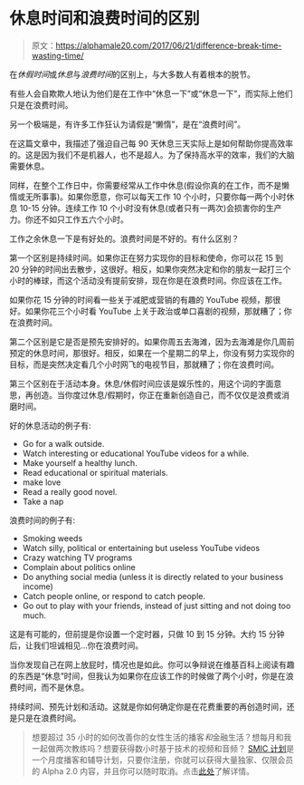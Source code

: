 # 休息时间和浪费时间的区别

> 原文：<https://alphamale20.com/2017/06/21/difference-break-time-wasting-time/>

在*休假时间*或*休息*与*浪费时间*的区别上，与大多数人有着根本的脱节。

有些人会自欺欺人地认为他们是在工作中“休息一下”或“休息一下”，而实际上他们只是在浪费时间。

另一个极端是，有许多工作狂认为请假是“懒惰”，是在“浪费时间”。

在这篇文章中，我描述了强迫自己每 90 天休息三天实际上是如何帮助你提高效率的。这是因为我们不是机器人，也不是超人。为了保持高水平的效率，我们的大脑需要休息。

同样，在整个工作日中，你需要经常从工作中休息(假设你真的在工作，而不是懒惰或无所事事)。如果你愿意，你可以每天工作 10 个小时，只要你每一两个小时休息 10-15 分钟。连续工作 10 个小时没有休息(或者只有一两次)会损害你的生产力。你还不如只工作五六个小时。

工作之余休息一下是有好处的。浪费时间是不好的。有什么区别？

第一个区别是持续时间。如果你正在努力实现你的目标和使命，你可以花 15 到 20 分钟的时间出去散步，这很好。相反，如果你突然决定和你的朋友一起打三个小时的棒球，而这个活动没有提前安排，现在你是在浪费时间。你应该在工作。

如果你花 15 分钟的时间看一些关于减肥或营销的有趣的 YouTube 视频，那很好。如果你花三个小时看 YouTube 上关于政治或单口喜剧的视频，那就糟了；你在浪费时间。

第二个区别是它是否是预先安排好的。如果你周五去海滩，因为去海滩是你几周前预定的休息时间，那很好。相反，如果在一个星期二的早上，你没有努力实现你的目标，而是突然决定看几个小时网飞的电视节目，那就糟了；你在浪费时间。

第三个区别在于活动本身。休息/休假时间应该是娱乐性的，用这个词的字面意思，再创造。当你度过休息/假期时，你正在重新创造自己，而不仅仅是浪费或消磨时间。

好的休息活动的例子有:

*   Go for a walk outside.
*   Watch interesting or educational YouTube videos for a while.
*   Make yourself a healthy lunch.
*   Read educational or spiritual materials.
*   make love
*   Read a really good novel.
*   Take a nap

浪费时间的例子有:

*   Smoking weeds
*   Watch silly, political or entertaining but useless YouTube videos
*   Crazy watching TV programs
*   Complain about politics online
*   Do anything social media (unless it is directly related to your business income)
*   Catch people online, or respond to catch people.
*   Go out to play with your friends, instead of just sitting and not doing too much.

这是有可能的，但前提是你设置一个定时器，只做 10 到 15 分钟。大约 15 分钟后，让我们坦诚相见...你在浪费时间。

当你发现自己在网上放屁时，情况也是如此。你可以争辩说在维基百科上阅读有趣的东西是“休息”时间，但我认为如果你在应该工作的时候做了两个小时，你是在浪费时间，而不是休息。

持续时间、预先计划和活动。这就是你如何确定你是在花费重要的再创造时间，还是只是在浪费时间。

> 想要超过 35 小时的如何改善你的女性生活的播客*和*金融生活？想每月和我一起做两次教练吗？想要获得数小时基于技术的视频和音频？ [SMIC 计划](https://alphamale20.kartra.com/page/vIL17)是一个月度播客和辅导计划，只要你注册，你就可以获得大量独家、仅限会员的 Alpha 2.0 内容，并且你可以随时取消。点击[此处](https://alphamale20.kartra.com/page/vIL17)了解详情。
> 
> 